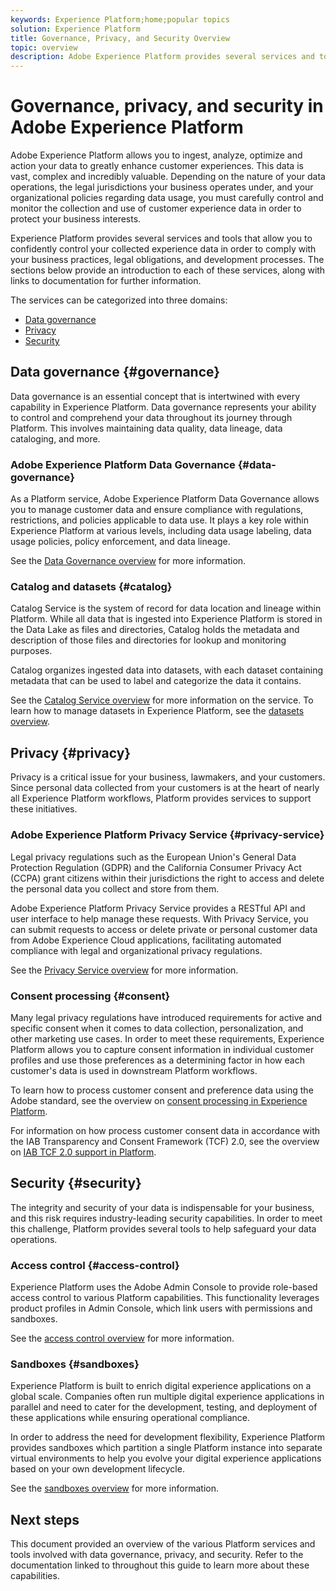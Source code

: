 ```yaml
---
keywords: Experience Platform;home;popular topics
solution: Experience Platform
title: Governance, Privacy, and Security Overview
topic: overview
description: Adobe Experience Platform provides several services and tools that allow you to confidently control your collected experience data in order to comply with your business practices, legal obligations, and development process.
---
```


# Governance, privacy, and security in Adobe Experience Platform

Adobe Experience Platform allows you to ingest, analyze, optimize and action your data to greatly enhance customer experiences. This data is vast, complex and incredibly valuable. Depending on the nature of your data operations, the legal jurisdictions your business operates under, and your organizational policies regarding data usage, you must carefully control and monitor the collection and use of customer experience data in order to protect your business interests.

Experience Platform provides several services and tools that allow you to confidently control your collected experience data in order to comply with your business practices, legal obligations, and development processes. The sections below provide an introduction to each of these services, along with links to documentation for further information.

The services can be categorized into three domains:

* [Data governance](#governance)
* [Privacy](#privacy)
* [Security](#security)

## Data governance {#governance}

Data governance is an essential concept that is intertwined with every capability in Experience Platform. Data governance represents your ability to control and comprehend your data throughout its journey through Platform. This involves maintaining data quality, data lineage, data cataloging, and more.

### Adobe Experience Platform Data Governance {#data-governance}

As a Platform service, Adobe Experience Platform Data Governance allows you to manage customer data and ensure compliance with regulations, restrictions, and policies applicable to data use. It plays a key role within Experience Platform at various levels, including data usage labeling, data usage policies, policy enforcement, and data lineage.

See the [Data Governance overview](../../data-governance/home.md) for more information.

### Catalog and datasets {#catalog}

Catalog Service is the system of record for data location and lineage within Platform. While all data that is ingested into Experience Platform is stored in the Data Lake as files and directories, Catalog holds the metadata and description of those files and directories for lookup and monitoring purposes.

Catalog organizes ingested data into datasets, with each dataset containing metadata that can be used to label and categorize the data it contains.

See the [Catalog Service overview](../../catalog/home.md) for more information on the service. To learn how to manage datasets in Experience Platform, see the [datasets overview](../../catalog/datasets/overview.md).

## Privacy {#privacy}

Privacy is a critical issue for your business, lawmakers, and your customers. Since personal data collected from your customers is at the heart of nearly all Experience Platform workflows, Platform provides services to support these initiatives.

### Adobe Experience Platform Privacy Service {#privacy-service}

Legal privacy regulations such as the European Union's General Data Protection Regulation (GDPR) and the California Consumer Privacy Act (CCPA) grant citizens within their jurisdictions the right to access and delete the personal data you collect and store from them.

Adobe Experience Platform Privacy Service provides a RESTful API and user interface to help manage these requests. With Privacy Service, you can submit requests to access or delete private or personal customer data from Adobe Experience Cloud applications, facilitating automated compliance with legal and organizational privacy regulations.

See the [Privacy Service overview](../../privacy-service/home.md) for more information.

### Consent processing {#consent}

Many legal privacy regulations have introduced requirements for active and specific consent when it comes to data collection, personalization, and other marketing use cases. In order to meet these requirements, Experience Platform allows you to capture consent information in individual customer profiles and use those preferences as a determining factor in how each customer's data is used in downstream Platform workflows.

To learn how to process customer consent and preference data using the Adobe standard, see the overview on [consent processing in Experience Platform](./consent/overview.md).

For information on how process customer consent data in accordance with the IAB Transparency and Consent Framework (TCF) 2.0, see the overview on [IAB TCF 2.0 support in Platform](./consent/iab/overview.md).

## Security {#security}

The integrity and security of your data is indispensable for your business, and this risk requires industry-leading security capabilities. In order to meet this challenge, Platform provides several tools to help safeguard your data operations.

### Access control {#access-control}

Experience Platform uses the Adobe Admin Console to provide role-based access control to various Platform capabilities. This functionality leverages product profiles in Admin Console, which link users with permissions and sandboxes.

See the [access control overview](../../access-control/home.md) for more information.

### Sandboxes {#sandboxes}

Experience Platform is built to enrich digital experience applications on a global scale. Companies often run multiple digital experience applications in parallel and need to cater for the development, testing, and deployment of these applications while ensuring operational compliance.

In order to address the need for development flexibility, Experience Platform provides sandboxes which partition a single Platform instance into separate virtual environments to help you evolve your digital experience applications based on your own development lifecycle.

See the [sandboxes overview](../../sandboxes/home.md) for more information.

## Next steps

This document provided an overview of the various Platform services and tools involved with data governance, privacy, and security. Refer to the documentation linked to throughout this guide to learn more about these capabilities.